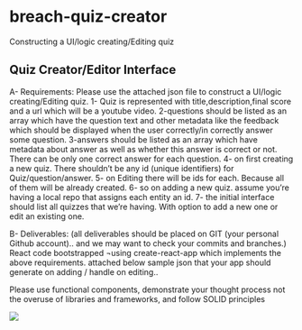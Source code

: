 # breach-quiz-creator
Constructing a UI/logic creating/Editing quiz




Quiz Creator/Editor Interface
--------------------------------------------
A-	Requirements: 
Please use the attached json file to construct a UI/logic creating/Editing quiz. 
1- Quiz is represented with title,description,final score and a url which will be a youtube video. 
2-questions should be listed as an array which have the question text and other metadata like the feedback which should be displayed when the user correctly/in correctly answer some question.
3-answers should be listed as an array which have metadata about answer as well as whether this answer is correct or not. There can be only one correct answer for each question. 
4- on first creating a new quiz. There shouldn’t be any id (unique identifiers) for Quiz/question/answer.
5- on Editing there will be ids for each. Because all of them will be already created. 
6- so on adding a new quiz. assume you’re having a local repo that assigns each entity an id. 
7- the initial interface should list all quizzes that we’re having. With option to add a new one or edit an existing one. 

B- Deliverables: (all deliverables should be placed on GIT (your personal Github account).. and we may want to check your commits and branches.)
React code bootstrapped ¬using create-react-app which implements the above requirements.
attached below sample json that your app should generate on adding / handle on editing..

Please use functional components, demonstrate your thought process not the overuse of libraries and frameworks, and follow SOLID principles 

<img src="https://i.ibb.co/QbSbg9J/Screenshot-2023-11-26-at-1-56-09-PM.png" />
